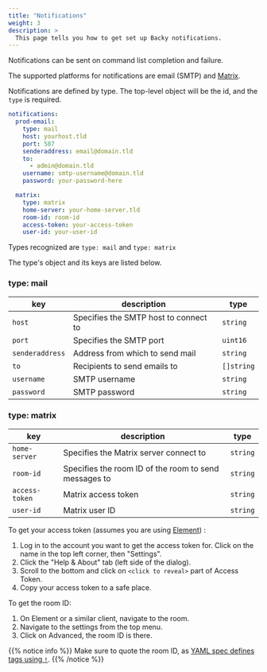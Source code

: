 ```yaml
---
title: "Notifications"
weight: 3
description: >
  This page tells you how to get set up Backy notifications.
---
```



Notifications can be sent on command list completion and failure.

The supported platforms for notifications are email (SMTP) and [Matrix](https://matrix.org/).

Notifications are defined by type. The top-level object will be the id, and the `type` is required.

```yaml
notifications:
  prod-email:
    type: mail
    host: yourhost.tld
    port: 587
    senderaddress: email@domain.tld
    to:
      - admin@domain.tld
    username: smtp-username@domain.tld
    password: your-password-here

  matrix:
    type: matrix
    home-server: your-home-server.tld
    room-id: room-id
    access-token: your-access-token
    user-id: your-user-id
```

Types recognized are `type: mail` and `type: matrix`

The type's object and its keys are listed below.

### type: mail

| key | description | type
| --- | --- | ---
| `host` | Specifies the SMTP host to connect to | `string`
| `port` | Specifies the SMTP port | `uint16`
| `senderaddress` | Address from which to send mail | `string`
| `to` | Recipients to send emails to | `[]string`
| `username` | SMTP username | `string`
| `password` | SMTP password | `string`

### type: matrix

| key | description | type
| --- | --- | ---
| `home-server` | Specifies the Matrix server connect to | `string`
| `room-id` | Specifies the room ID of the room to send messages to | `string`
| `access-token` | Matrix access token | `string`
| `user-id` | Matrix user ID | `string`

To get your access token (assumes you are using [Element](https://element.io/)) :

1. Log in to the account you want to get the access token for. Click on the name in the top left corner, then "Settings".
2. Click the "Help & About" tab (left side of the dialog).
3. Scroll to the bottom and click on `<click to reveal>` part of Access Token.
4. Copy your access token to a safe place.

To get the room ID:

1. On Element or a similar client, navigate to the room.
2. Navigate to the settings from the top menu.
3. Click on Advanced, the room ID is there.

{{% notice info %}}
Make sure to quote the room ID, as [YAML spec defines tags using `!`](https://yaml.org/spec/1.2.2/#3212-tags).
{{% /notice %}}
